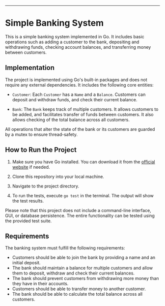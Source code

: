 ---

# Simple Banking System

This is a simple banking system implemented in Go. It includes basic operations such as adding a customer to the bank, depositing and withdrawing funds, checking account balances, and transferring money between customers.

## Implementation

The project is implemented using Go's built-in packages and does not require any external dependencies. It includes the following core entities:

- `Customer`: Each `Customer` has a `Name` and a `Balance`. Customers can deposit and withdraw funds, and check their current balance.

- `Bank`: The `Bank` keeps track of multiple customers. It allows customers to be added, and facilitates transfer of funds between customers. It also allows checking of the total balance across all customers.

All operations that alter the state of the bank or its customers are guarded by a mutex to ensure thread-safety.

## How to Run the Project

1. Make sure you have Go installed. You can download it from the [official website](https://golang.org/dl/) if needed.

2. Clone this repository into your local machine.

3. Navigate to the project directory.

4. To run the tests, execute `go test` in the terminal. The output will show the test results.

Please note that this project does not include a command-line interface, GUI, or database persistence. The entire functionality can be tested using the provided test suite.

## Requirements

The banking system must fulfill the following requirements:

- Customers should be able to join the bank by providing a name and an initial deposit.
- The bank should maintain a balance for multiple customers and allow them to deposit, withdraw and check their current balances.
- The bank should prevent customers from withdrawing more money than they have in their accounts.
- Customers should be able to transfer money to another customer.
- The bank should be able to calculate the total balance across all customers.
